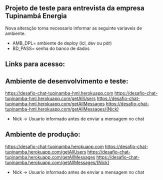 ## Projeto de teste para entrevista da empresa Tupinambá Energia

Nova alteração torna necessario informar as seguinte variaveis de ambiente.

* AMB_DPL= ambiente de deploy (lcl, dev ou pdr)
* BD_PASS= senha do banco de dados

## Links para acesso:
## Ambiente de desenvolvimento e teste:

https://desafio-chat-tupinamba-hml.herokuapp.com
https://desafio-chat-tupinamba-hml.herokuapp.com/getAllUsers
https://desafio-chat-tupinamba-hml.herokuapp.com/getAllMessages
https://desafio-chat-tupinamba-hml.herokuapp.com/getAllMessages/(Nick)
* Nick -> Usuario informado antes de enviar a mensagem no chat 

## Ambiente de produção:

https://desafio-chat-tupinamba.herokuapp.com
https://desafio-chat-tupinamba.herokuapp.com/getAllUsers
https://desafio-chat-tupinamba.herokuapp.com/getAllMessages
https://desafio-chat-tupinamba.herokuapp.com/getAllMessages/(Nick)
* Nick -> Usuario informado antes de enviar a mensagem no chat
